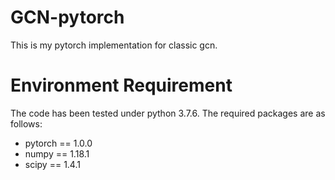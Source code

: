 # GCN-pytorch
This is my pytorch implementation for classic gcn.

# Environment Requirement
The code has been tested under python 3.7.6. The required packages are as follows:
* pytorch == 1.0.0
* numpy == 1.18.1
* scipy == 1.4.1
